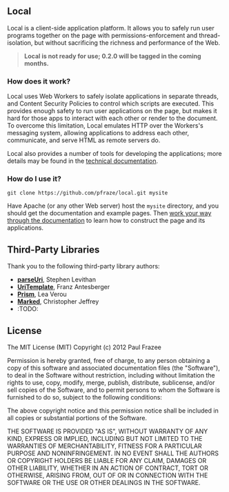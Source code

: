 ## Local

Local is a client-side application platform. It allows you to safely run user programs together on the page with permissions-enforcement and thread-isolation, but without sacrificing the richness and performance of the Web.

 > **Local is not ready for use; 0.2.0 will be tagged in the coming months.**

### How does it work?

Local uses Web Workers to safely isolate applications in separate threads, and Content Security Policies to control which scripts are executed. This provides enough safety to run user applications on the page, but makes it hard for those apps to interact with each other or render to the document. To overcome this limitation, Local emulates HTTP over the Workers's messaging system, allowing applications to address each other, communicate, and serve HTML as remote servers do.

Local also provides a number of tools for developing the applications; more details may be found in the [technical documentation](/pfraze/local/blob/v0.2.0/docs/readme.md).

### How do I use it?

`git clone https://github.com/pfraze/local.git mysite`

Have Apache (or any other Web server) host the `mysite` directory, and you should get the documentation and example pages. Then [work your way through the documentation](/pfraze/local/blob/v0.2.0/docs/readme.md) to learn how to construct the page and its applications.


## Third-Party Libraries

Thank you to the following third-party library authors:

 - [**parseUri**](http://stevenlevithan.com/demo/parseuri/js/), Stephen Levithan
 - [**UriTemplate**](https://github.com/fxa/uritemplate-js), Franz Antesberger
 - [**Prism**](https://github.com/LeaVerou/prism), Lea Verou
 - [**Marked**](https://github.com/chjj/marked), Christopher Jeffrey
 - :TODO:


## License

The MIT License (MIT)
Copyright (c) 2012 Paul Frazee

Permission is hereby granted, free of charge, to any person obtaining a copy of this software and associated documentation files (the "Software"), to deal in the Software without restriction, including without limitation the rights to use, copy, modify, merge, publish, distribute, sublicense, and/or sell copies of the Software, and to permit persons to whom the Software is furnished to do so, subject to the following conditions:

The above copyright notice and this permission notice shall be included in all copies or substantial portions of the Software.

THE SOFTWARE IS PROVIDED "AS IS", WITHOUT WARRANTY OF ANY KIND, EXPRESS OR IMPLIED, INCLUDING BUT NOT LIMITED TO THE WARRANTIES OF MERCHANTABILITY, FITNESS FOR A PARTICULAR PURPOSE AND NONINFRINGEMENT. IN NO EVENT SHALL THE AUTHORS OR COPYRIGHT HOLDERS BE LIABLE FOR ANY CLAIM, DAMAGES OR OTHER LIABILITY, WHETHER IN AN ACTION OF CONTRACT, TORT OR OTHERWISE, ARISING FROM, OUT OF OR IN CONNECTION WITH THE SOFTWARE OR THE USE OR OTHER DEALINGS IN THE SOFTWARE.
